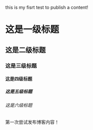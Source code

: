 
this is my fisrt test to publish a content!
# 这是一级标题
## 这是二级标题
### 这是三级标题
#### 这是四级标题
##### 这是五级标题
###### 这是六级标题

第一次尝试发布博客内容！
